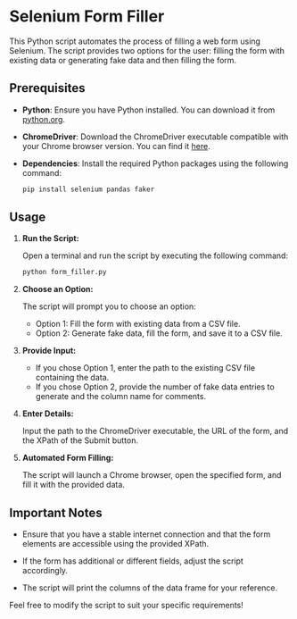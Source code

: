 # Selenium Form Filler

This Python script automates the process of filling a web form using Selenium. The script provides two options for the user: filling the form with existing data or generating fake data and then filling the form.

## Prerequisites

- **Python**: Ensure you have Python installed. You can download it from [python.org](https://www.python.org/).

- **ChromeDriver**: Download the ChromeDriver executable compatible with your Chrome browser version. You can find it [here](https://sites.google.com/chromium.org/driver/).

- **Dependencies**: Install the required Python packages using the following command:

  ```bash
  pip install selenium pandas faker
  ```

## Usage

1. **Run the Script:**

   Open a terminal and run the script by executing the following command:

   ```bash
   python form_filler.py
   ```

2. **Choose an Option:**

   The script will prompt you to choose an option:
   - Option 1: Fill the form with existing data from a CSV file.
   - Option 2: Generate fake data, fill the form, and save it to a CSV file.

3. **Provide Input:**

   - If you chose Option 1, enter the path to the existing CSV file containing the data.
   - If you chose Option 2, provide the number of fake data entries to generate and the column name for comments.

4. **Enter Details:**

   Input the path to the ChromeDriver executable, the URL of the form, and the XPath of the Submit button.

5. **Automated Form Filling:**

   The script will launch a Chrome browser, open the specified form, and fill it with the provided data.

## Important Notes

- Ensure that you have a stable internet connection and that the form elements are accessible using the provided XPath.

- If the form has additional or different fields, adjust the script accordingly.

- The script will print the columns of the data frame for your reference.

Feel free to modify the script to suit your specific requirements!